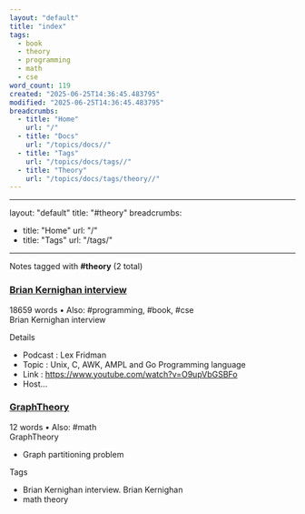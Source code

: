 ```yaml
---
layout: "default"
title: "index"
tags:
  - book
  - theory
  - programming
  - math
  - cse
word_count: 119
created: "2025-06-25T14:36:45.483795"
modified: "2025-06-25T14:36:45.483795"
breadcrumbs:
  - title: "Home"
    url: "/"
  - title: "Docs"
    url: "/topics/docs//"
  - title: "Tags"
    url: "/topics/docs/tags//"
  - title: "Theory"
    url: "/topics/docs/tags/theory//"
---
```

---
layout: "default"
title: "#theory"
breadcrumbs:
  - title: "Home"
    url: "/"
  - title: "Tags"
    url: "/tags/"
---
Notes tagged with **#theory** (2 total)

<div class="note-grid">

<div class="note-card">
    <h3><a href="people/brian-kernighan-interview/">Brian Kernighan interview</a></h3>
    <div class="note-meta">
        18659 words
        • Also: #programming, #book, #cse
    </div>
    <div class="note-excerpt">Brian Kernighan interview

 Details

- Podcast     : Lex Fridman
- Topic       : Unix, C, AWK, AMPL and Go Programming language
- Link        : <https://www.youtube.com/watch?v=O9upVbGSBFo>
- Host...</div>
</div>

<div class="note-card">
    <h3><a href="graphtheory/">GraphTheory</a></h3>
    <div class="note-meta">
        12 words
        • Also: #math
    </div>
    <div class="note-excerpt">GraphTheory

- Graph partitioning problem


 Tags

- Brian Kernighan interview. Brian Kernighan
- math theory</div>
</div>
</div>